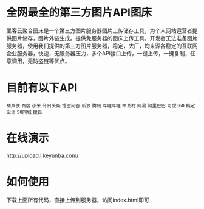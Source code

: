 # 全网最全的第三方图片API图床
里客云聚合图床是一个第三方图片服务器图片上传储存工具，为个人网站运营者提供图片储存，图片外链生成。提供免服务器的图床上传工具，开发者无法准备图片服务器，使用我们提供的第三方图片服务器，稳定，大厂，均来源各稳定的互联网企业服务器，快速，无服务器压力，多个API接口上传，一键上传，一键复制，任意调用，无防盗链等优点。

# 目前有以下API

`葫芦侠`
`百度`
`小米`
`今日头条`
`悟空问答`
`新浪`
`腾讯`
`哔哩哔哩`
`中关村`
`网易`
`阿里巴巴`
`奇虎360`
`稿定设计`
`58同城`
`搜狐`

# 在线演示
http://upload.likeyunba.com/

# 如何使用
下载上面所有代码，直接上传到服务器，访问index.html即可
